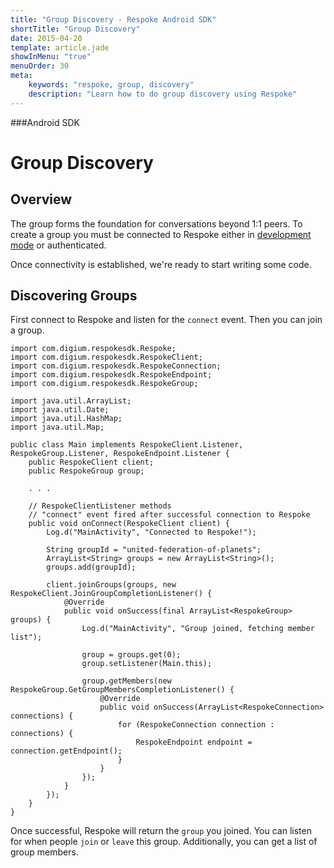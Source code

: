 ```yaml
---
title: "Group Discovery - Respoke Android SDK"
shortTitle: "Group Discovery"
date: 2015-04-20
template: article.jade
showInMenu: "true"
menuOrder: 30
meta:
    keywords: "respoke, group, discovery"
    description: "Learn how to do group discovery using Respoke"
---
```


###Android SDK
# Group Discovery

## Overview

The group forms the foundation for conversations beyond 1:1 peers. To create a group you must be connected to Respoke either in [development mode](/client/android/getting-started.html) or authenticated.

Once connectivity is established, we're ready to start writing some code.


## Discovering Groups

First connect to Respoke and listen for the `connect` event. Then you can join a group.

    import com.digium.respokesdk.Respoke;
    import com.digium.respokesdk.RespokeClient;
    import com.digium.respokesdk.RespokeConnection;
    import com.digium.respokesdk.RespokeEndpoint;
    import com.digium.respokesdk.RespokeGroup;

    import java.util.ArrayList;
    import java.util.Date;
    import java.util.HashMap;
    import java.util.Map;

    public class Main implements RespokeClient.Listener, RespokeGroup.Listener, RespokeEndpoint.Listener {
        public RespokeClient client;
        public RespokeGroup group;

        . . .

        // RespokeClientListener methods
        // "connect" event fired after successful connection to Respoke
        public void onConnect(RespokeClient client) {
            Log.d("MainActivity", "Connected to Respoke!");
            
            String groupId = "united-federation-of-planets";
            ArrayList<String> groups = new ArrayList<String>();
            groups.add(groupId);
            
            client.joinGroups(groups, new RespokeClient.JoinGroupCompletionListener() {
                @Override
                public void onSuccess(final ArrayList<RespokeGroup> groups) {
                    Log.d("MainActivity", "Group joined, fetching member list");
                    
                    group = groups.get(0);
                    group.setListener(Main.this);
                    
                    group.getMembers(new RespokeGroup.GetGroupMembersCompletionListener() {
                        @Override
                        public void onSuccess(ArrayList<RespokeConnection> connections) {
                            for (RespokeConnection connection : connections) {
                                RespokeEndpoint endpoint = connection.getEndpoint();
                            }
                        }
                    });
                }
            });
        }
    }
    
Once successful, Respoke will return the `group` you joined. You can listen for when people `join` or `leave` this group. Additionally, you can get a list of group members.